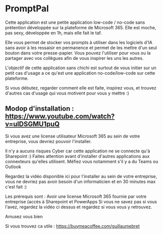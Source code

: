 # PromptPal

Cette application est une petite application low-code / no-code sans prétention développée sur la plateforme de Microsoft 365. Elle est moche, pas sexy, développée en 1h, mais elle fait le taf.  

Elle vous permet de stocker vos prompts à utiliser dans les logiciels d'IA sans avoir à les ressaisir en permanence et permet de les mettre d'un seul bouton dans votre presse-papier.
Vous pouvez l'utiliser pour vous ou la partager avec vos collègues afin de vous inspirer les uns les autres.

L'objectif de cette application sans chichi est surtout de vous initier sur un petit cas d'usage a ce qu'est une application no-code/low-code sur cette plateforme.

Si vous débutez, regarder comment elle est faite, inspirez vous, et trouvez d'autres cas d'usage qui vous motivent pour vous y mettre :)

Modop d'installation : https://www.youtube.com/watch?v=ulDSGMU1puQ
------------------------

Si vous avez une license utilisateur Microsoft 365 au sein de votre entreprise, vous devriez pouvoir l'installer.

Il n'y a aucuns risques Cyber car cette application ne se connecte qu'à Sharepoint :)
Faites attention avant d'installer d'autres applications aux connexteurs qu'elles utilisent. Méfiez vous notamment s'il y a du Teams ou Outlook

Regardez la vidéo disponible ici pour l'installer au sein de votre entreprise, vous ne devriez pas avoir besoin d'un informaticien et en 30 minutes max c'est fait :)

Les prérequis sont :
Avoir une license Microsoft 365 fournie par votre entreprise (accès à Sharepoint et PowerApps
Si vous ne savez pas si vous l'avez, regardez la vidéo ci dessus et regardez si vous vous y retrouvez.

Amusez vous bien

Si vous trouvez ca utile : https://buymeacoffee.com/guillaumebret

